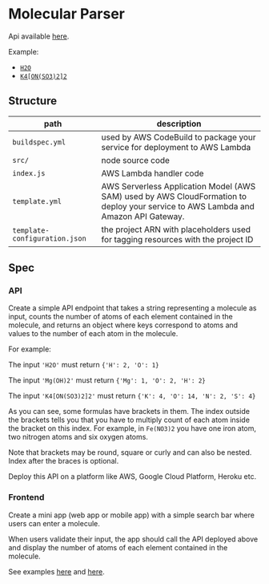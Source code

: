 # Molecular Parser

Api available [here](https://w0jyxqe4x0.execute-api.us-east-2.amazonaws.com/Prod).

Example:
- [`H2O`](https://w0jyxqe4x0.execute-api.us-east-2.amazonaws.com/Prod?formula=H2O)
- [`K4[ON(SO3)2]2`](https://w0jyxqe4x0.execute-api.us-east-2.amazonaws.com/Prod?formula=K4%5BON(SO3)2%5D2)

## Structure

|             path              | description |
| ----------------------------- | ----------- |
| `buildspec.yml`               | used by AWS CodeBuild to package your service for deployment to AWS Lambda |
| `src/`                        | node source code |
| `index.js`                    | AWS Lambda handler code |
| `template.yml`                | AWS Serverless Application Model (AWS SAM) used by AWS CloudFormation to deploy your service to AWS Lambda and Amazon API Gateway. |
| `template-configuration.json` | the project ARN with placeholders used for tagging resources with the project ID |

## Spec

### API

Create a simple API endpoint that takes a string representing a molecule as input,
counts the number of atoms of each element contained in the molecule,
and returns an object where keys correspond to atoms and values to the number of each atom in the molecule.

For example:

The input `'H2O'` must return `{'H': 2, 'O': 1}`

The input `'Mg(OH)2'` must return `{'Mg': 1, 'O': 2, 'H': 2}`

The input `'K4[ON(SO3)2]2'` must return `{'K': 4, 'O': 14, 'N': 2, 'S': 4}`

As you can see, some formulas have brackets in them. The index outside the brackets tells you that you have to multiply count of each atom inside the bracket on this index.
For example, in `Fe(NO3)2` you have one iron atom, two nitrogen atoms and six oxygen atoms.

Note that brackets may be round, square or curly and can also be nested. Index after the braces is optional.

Deploy this API on a platform like AWS, Google Cloud Platform, Heroku etc.

### Frontend

Create a mini app (web app or mobile app) with a simple search bar where users can enter a molecule.

When users validate their input, the app should call the API deployed above and display the number of atoms of each element contained in the molecule.

See examples [here](https://gist.githubusercontent.com/ahollocou/1d33116d172b9356aafb42847cc870ee/raw/afcc7060298db280ea2c6552b73f4568f417f115/app01.png)
and [here](https://gist.githubusercontent.com/ahollocou/1d33116d172b9356aafb42847cc870ee/raw/afcc7060298db280ea2c6552b73f4568f417f115/app02.png).
